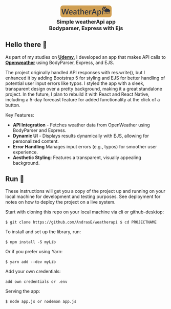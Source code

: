 <h3 align="center">
  <a href="https://weatherapicall-f7a0d6ebd9f7.herokuapp.com" target="_blank" rel="noopener noreferrer">
  <img src="https://github.com/AndrasE/raw-readme/blob/main/weatherapi-readme-img.png?raw=true" width="160px">
  </a>
<br/>
  Simple weatherApi app 
  <br/>
  Bodyparser, Express with Ejs
</h3>

## Hello there 👋

As part of my studies on **[Udemy](https://www.udemy.com/course/the-complete-web-development-bootcamp)**, I developed an app that makes API calls to **[Openweather](https://openweathermap.org/)** using BodyParser, Express, and EJS.

The project originally handled API responses with res.write(), but I enhanced it by adding Bootstrap 5 for styling and EJS for better handling of potential user input errors like typos. I styled the app with a sleek, transparent design over a pretty background, making it a great standalone project. In the future, I plan to rebuild it with React and React Native, including a 5-day forecast feature for added functionality at the click of a button.

Key Features:

- **API Integration** - Fetches weather data from OpenWeather using BodyParser and Express.
- **Dynamic UI** - Displays results dynamically with EJS, allowing for personalized content.
- **Error Handling** Manages input errors (e.g., typos) for smoother user experience.
- **Aesthetic Styling**: Features a transparent, visually appealing background.

## Run 🚀

These instructions will get you a copy of the project up and running on your local machine for development and testing purposes. See deployment for notes on how to deploy the project on a live system.

Start with cloning this repo on your local machine via cli or github-desktop:

`
$ git clone https://github.com/AndrasE/weatherapi
$ cd PROJECTNAME
`

To install and set up the library, run:

`
$ npm install -S myLib
`

Or if you prefer using Yarn:

`
$ yarn add --dev myLib
`

Add your own credentials:

`
add own credentials or .env
`

Serving the app:

`
$ node app.js or nodemon app.js
`
